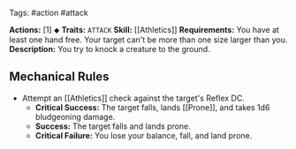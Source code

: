 Tags: #action #attack

**Actions:** [1] ⬥
**Traits:** `ATTACK`
**Skill:** [[Athletics]]
**Requirements:** You have at least one hand free. Your target can't be more than one size larger than you.
**Description:** You try to knock a creature to the ground. 

## Mechanical Rules

- Attempt an [[Athletics]] check against the target's Reflex DC.  
	- **Critical Success:** The target falls, lands [[Prone]], and takes 1d6 bludgeoning damage.  
	- **Success:** The target falls and lands prone.  
	- **Critical Failure:** You lose your balance, fall, and land prone.